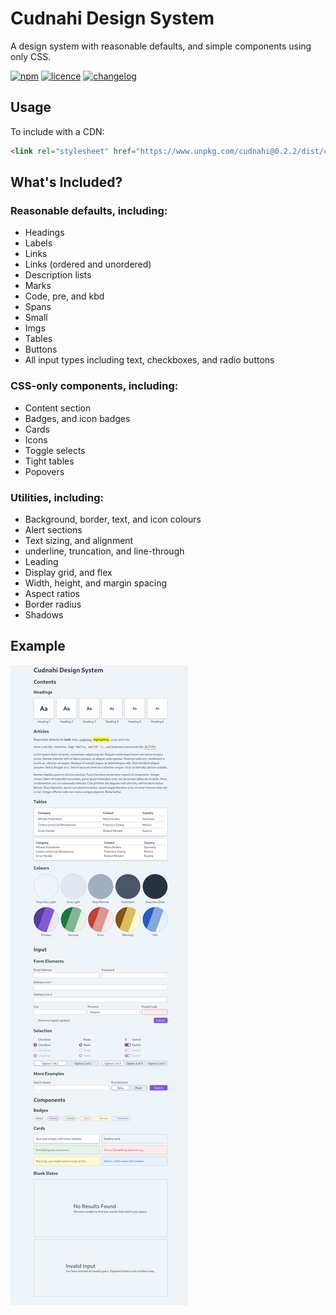# Cudnahi Design System
A design system with reasonable defaults, and simple components using only CSS.

[![npm](https://img.shields.io/npm/v/cudnahi)](https://www.npmjs.com/package/cudnahi)
[![licence](https://img.shields.io/github/license/stevenavery/cudnahi)](LICENSE.md)
[![changelog](https://img.shields.io/badge/changelog-md-blue.svg)](CHANGELOG.md)

## Usage
To include with a CDN:
``` html
<link rel="stylesheet" href="https://www.unpkg.com/cudnahi@0.2.2/dist/cudnahi.min.css">
```

## What's Included?
### Reasonable defaults, including:
- Headings 
- Labels
- Links
- Links (ordered and unordered)
- Description lists
- Marks
- Code, pre, and kbd
- Spans
- Small
- Imgs
- Tables
- Buttons
- All input types including text, checkboxes, and radio buttons

### CSS-only components, including:
- Content section
- Badges, and icon badges
- Cards
- Icons
- Toggle selects
- Tight tables
- Popovers

### Utilities, including:
- Background, border, text, and icon colours
- Alert sections
- Text sizing, and alignment
- underline, truncation, and line-through
- Leading
- Display grid, and flex
- Width, height, and margin spacing
- Aspect ratios
- Border radius
- Shadows

## Example
![Design System Sample](./docs/designSystemSample.png)
